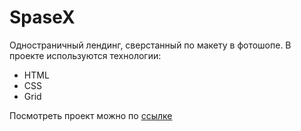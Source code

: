 # SpaseX

Одностраничный лендинг, сверстанный по макету в фотошопе. 
В проекте используются технологии: 

* HTML
* CSS
* Grid

Посмотреть проект можно по [ссылке](https://akvela.github.io/ilon-grid)